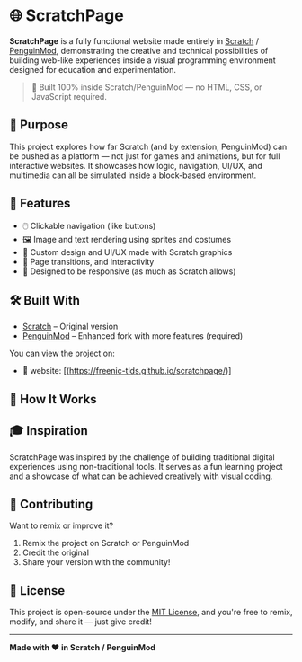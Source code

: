 # 🌐 ScratchPage

**ScratchPage** is a fully functional website made entirely in [Scratch](https://scratch.mit.edu) / [PenguinMod](https://penguinmod.com), demonstrating the creative and technical possibilities of building web-like experiences inside a visual programming environment designed for education and experimentation.

> 🚧 Built 100% inside Scratch/PenguinMod — no HTML, CSS, or JavaScript required.

## 🎯 Purpose

This project explores how far Scratch (and by extension, PenguinMod) can be pushed as a platform — not just for games and animations, but for full interactive websites. It showcases how logic, navigation, UI/UX, and multimedia can all be simulated inside a block-based environment.

## 🧠 Features

- 🖱️ Clickable navigation (like buttons)
- 🖼️ Image and text rendering using sprites and costumes
- 🎨 Custom design and UI/UX made with Scratch graphics
- 🔄 Page transitions, and interactivity
- 📱 Designed to be responsive (as much as Scratch allows)

## 🛠️ Built With

- [Scratch](https://scratch.mit.edu) – Original version
- [PenguinMod](https://penguinmod.com) – Enhanced fork with more features (required)

You can view the project on:

- 🧩 website: [(https://freenic-tlds.github.io/scratchpage/)]

## 🚀 How It Works


## 🎓 Inspiration

ScratchPage was inspired by the challenge of building traditional digital experiences using non-traditional tools. It serves as a fun learning project and a showcase of what can be achieved creatively with visual coding.

## 🤝 Contributing

Want to remix or improve it?

1. Remix the project on Scratch or PenguinMod
2. Credit the original
3. Share your version with the community!

## 📄 License

This project is open-source under the [MIT License](LICENSE), and you're free to remix, modify, and share it — just give credit!

---

**Made with ❤️ in Scratch / PenguinMod**
